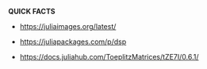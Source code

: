 **QUICK FACTS**

* https://juliaimages.org/latest/

* https://juliapackages.com/p/dsp

* https://docs.juliahub.com/ToeplitzMatrices/tZE7I/0.6.1/